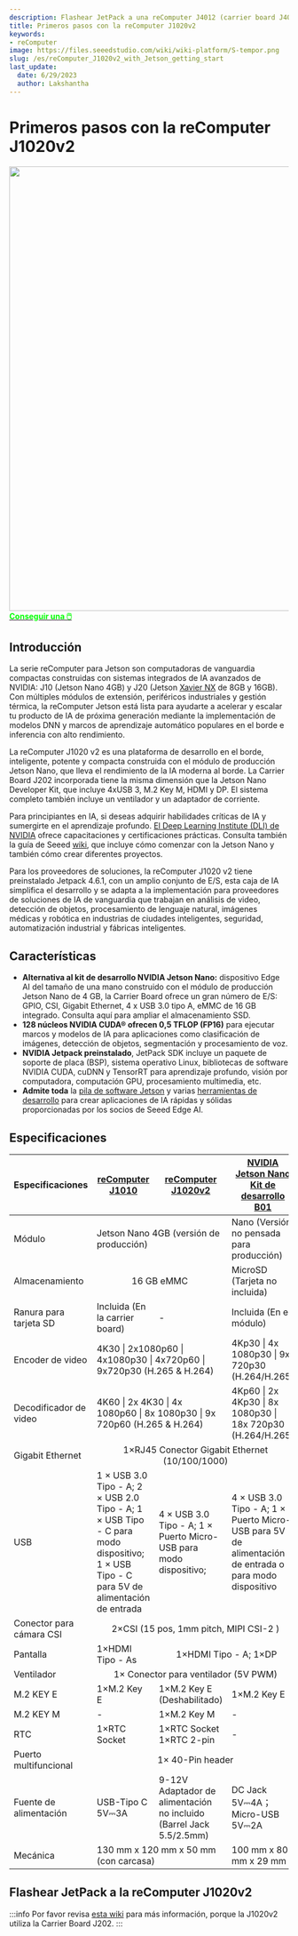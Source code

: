 ```yaml
---
description: Flashear JetPack a una reComputer J4012 (carrier board J401)
title: Primeros pasos con la reComputer J1020v2
keywords:
- reComputer
image: https://files.seeedstudio.com/wiki/wiki-platform/S-tempor.png
slug: /es/reComputer_J1020v2_with_Jetson_getting_start
last_update:
  date: 6/29/2023
  author: Lakshantha
---
```


# Primeros pasos con la reComputer J1020v2

<div align="center"><img width ="800" src="https://media-cdn.seeedstudio.com/media/catalog/product/cache/bb49d3ec4ee05b6f018e93f896b8a25d/1/1/110061441.jpg"/></div>

<div class="get_one_now_container" style={{textAlign: 'center'}}>
<a class="get_one_now_item" href="https://www.seeedstudio.com/reComputer-J1020-v2-w-o-power-adapter-p-5608.html">
            <strong><span><font color={'FFFFFF'} size={"4"}> Conseguir una 🖱️</font></span></strong>
</a></div>

## Introducción
La serie reComputer para Jetson son computadoras de vanguardia compactas construidas con sistemas integrados de IA avanzados de NVIDIA: J10 (Jetson Nano 4GB) y J20 (Jetson [Xavier NX](https://www.seeedstudio.com/NVIDIA-Jetson-Xavier-NX-Module-p-4421.html?queryID=fa33abfaf6f67f95a4c01b60263d2793&objectID=4421&indexName=bazaar_retailer_products) de 8GB y 16GB). Con múltiples módulos de extensión, periféricos industriales y gestión térmica, la reComputer Jetson está lista para ayudarte a acelerar y escalar tu producto de IA de próxima generación mediante la implementación de modelos DNN y marcos de aprendizaje automático populares en el borde e inferencia con alto rendimiento.

La reComputer J1020 v2 es una plataforma de desarrollo en el borde, inteligente, potente y compacta construida con el módulo de producción Jetson Nano, que lleva el rendimiento de la IA moderna al borde. La Carrier Board J202 incorporada tiene la misma dimensión que la Jetson Nano Developer Kit, que incluye 4xUSB 3, M.2 Key M, HDMI y DP. El sistema completo también incluye un ventilador y un adaptador de corriente.

Para principiantes en IA, si deseas adquirir habilidades críticas de IA y sumergirte en el aprendizaje profundo. [El Deep Learning Institute (DLI) de NVIDIA](https://www.nvidia.com/en-us/training/) ofrece capacitaciones y certificaciones prácticas. Consulta también la guía de Seeed [wiki](https://wiki.seeedstudio.com/reComputer_Jetson_Series_Started_Guide/), que incluye cómo comenzar con la Jetson Nano y también cómo crear diferentes proyectos.

Para los proveedores de soluciones, la reComputer J1020 v2 tiene preinstalado Jetpack 4.6.1, con un amplio conjunto de E/S, esta caja de IA simplifica el desarrollo y se adapta a la implementación para proveedores de soluciones de IA de vanguardia que trabajan en análisis de video, detección de objetos, procesamiento de lenguaje natural, imágenes médicas y robótica en industrias de ciudades inteligentes, seguridad, automatización industrial y fábricas inteligentes.

## Características

- **Alternativa al kit de desarrollo NVIDIA Jetson Nano:** dispositivo Edge AI del tamaño de una mano construido con el módulo de producción Jetson Nano de 4 GB, la Carrier Board ofrece un gran número de E/S: GPIO, CSI, Gigabit Ethernet, 4 x USB 3.0 tipo A, eMMC de 16 GB integrado. Consulta aquí para ampliar el almacenamiento SSD.
- **128 núcleos NVIDIA CUDA® ofrecen 0,5 TFLOP (FP16)** para ejecutar marcos y modelos de IA para aplicaciones como clasificación de imágenes, detección de objetos, segmentación y procesamiento de voz.
- **NVIDIA Jetpack preinstalado**, JetPack SDK incluye un paquete de soporte de placa (BSP), sistema operativo Linux, bibliotecas de software NVIDIA CUDA, cuDNN y TensorRT para aprendizaje profundo, visión por computadora, computación GPU, procesamiento multimedia, etc.
- **Admite toda** la [pila de software Jetson](https://developer.nvidia.com/embedded/develop/software) y varias [herramientas de desarrollo](https://wiki.seeedstudio.com/Jetson-AI-developer-tools/) para crear aplicaciones de IA rápidas y sólidas proporcionadas por los socios de Seeed Edge AI.

## Especificaciones

<table>
  <thead>
    <tr>
      <th>Especificaciones</th>
      <th><a href="https://www.seeedstudio.com/Jetson-10-1-A0-p-5336.html">reComputer J1010</a></th>
      <th><a href="https://www.seeedstudio.com/reComputer-J1020-v2-w-o-power-adapter-p-5608.html">reComputer J1020v2</a></th>
      <th><a href="https://www.seeedstudio.com/NVIDIA-Jetson-Nano-Development-Kit-B01-p-4437.html">NVIDIA Jetson Nano Kit de desarrollo B01</a></th>
    </tr>
  </thead>
  <tbody>
    <tr>
      <td>Módulo</td>
      <td colspan='2'>Jetson Nano 4GB (versión de producción)</td>
      <td>Nano (Versión no pensada para producción)</td>
    </tr>
    <tr>
      <td>Almacenamiento</td>
      <td colspan='2' align='center'>16 GB eMMC</td>
      <td>MicroSD (Tarjeta no incluida)</td>
    </tr>
    <tr>
      <td>Ranura para tarjeta SD</td>
      <td>Incluida (En la carrier board)</td>
      <td>-</td>
      <td>Incluida (En el módulo)</td>
    </tr>
    <tr>
      <td>Encoder de video</td>
      <td colspan='2'>4K30 | 2x1080p60 | 4x1080p30 | 4x720p60 | 9x720p30 (H.265 & H.264)</td>
      <td>4Kp30 | 4x 1080p30 | 9x 720p30 (H.264/H.265)</td>
    </tr>
    <tr>
      <td>Decodificador de video</td>
      <td colspan='2'>4K60 | 2x 4K30 | 4x 1080p60 | 8x 1080p30 | 9x 720p60 (H.265 & H.264)</td>
      <td>4Kp60 | 2x 4Kp30 | 8x 1080p30 | 18x 720p30 (H.264/H.265)</td>
    </tr>
    <tr>
      <td>Gigabit Ethernet</td>
      <td colspan='3' align='center'>1×RJ45 Conector Gigabit Ethernet (10/100/1000)</td>
    </tr>
    <tr>
      <td>USB</td>
      <td>1 × USB 3.0 Tipo - A; 2 × USB 2.0 Tipo - A; 1 × USB Tipo - C para modo dispositivo; 1 × USB Tipo - C para 5V de alimentación de entrada</td>
      <td>4 × USB 3.0 Tipo - A; 1 × Puerto Micro-USB para modo dispositivo;</td>
      <td>4 × USB 3.0 Tipo - A; 1 × Puerto Micro-USB para 5V de alimentación de entrada o para modo dispositivo</td>
    </tr>
    <tr>
      <td>Conector para cámara CSI</td>
      <td colspan='3' align='center'>2×CSI (15 pos, 1mm pitch, MIPI CSI-2 )</td>
    </tr>
    <tr>
      <td>Pantalla</td>
      <td>1×HDMI Tipo - As</td>
      <td colspan='2' align='center'>1×HDMI Tipo - A; 1×DP</td>
    </tr>
    <tr>
      <td>Ventilador</td>
      <td colspan='3' align='center'>1× Conector para ventilador (5V PWM)</td>
    </tr>
    <tr>
      <td>M.2 KEY E</td>
      <td>1×M.2 Key E</td>
      <td>1×M.2 Key E (Deshabilitado)</td>
      <td>1×M.2 Key E</td>
    </tr>
    <tr>
      <td>M.2 KEY M</td>
      <td>-</td>
      <td>1×M.2 Key M</td>
      <td>-</td>
    </tr>
    <tr>
      <td>RTC</td>
      <td>1×RTC Socket</td>
      <td>1×RTC Socket 1×RTC 2-pin</td>
      <td>-</td>
    </tr>
    <tr>
      <td>Puerto multifuncional</td>
      <td colspan='3' align='center'>1× 40-Pin header</td>
    </tr>
    <tr>
      <td>Fuente de alimentación</td>
      <td>USB-Tipo C 5V⎓3A</td>
      <td>9-12V Adaptador de alimentación no incluido (Barrel Jack 5.5/2.5mm)</td>
      <td>DC Jack 5V⎓4A；Micro-USB 5V⎓2A</td>
    </tr>
    <tr>
      <td>Mecánica</td>
      <td colspan='2'>130 mm x 120 mm x 50 mm (con carcasa)</td>
      <td>100 mm x 80 mm x 29 mm</td>
    </tr>
  </tbody>
</table>

## Flashear JetPack a la reComputer J1020v2

:::info
Por favor revisa [esta wiki](/es/reComputer_J2021_J202_Flash_Jetpack) para más información, porque la J1020v2 utiliza la Carrier Board J202.
:::